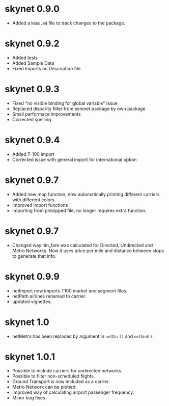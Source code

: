 # skynet 0.9.0

* Added a `NEWS.md` file to track changes to the package.

# skynet 0.9.2

* Added tests
* Added Sample Data
* Fixed Imports on Description file

# skynet 0.9.3

* Fixed "no visible binding for global variable" issue
* Replaced disparity filter from semnet package by own package
* Small performace improvements
* Corrected spelling

# skynet 0.9.4

* Added T-100 import
* Corrected issue with general import for international option

# skynet 0.9.7

* Added new map function, now automatically printing different carriers with different colors.
* Improved import functions
* Importing from prezipped file, no longer requires extra function.

# skynet 0.9.7

* Changed way itin_fare was calculated for Directed, Undirected and Metro Networks. Now it uses price per mile and distance between stops to generate that info.

# skynet 0.9.9

* netImport now imports T100 market and segment files.
* netPath airlines renamed to carrier.
* updated vignettes.

# skynet 1.0

* netMetro has been replaced by argument in `netDir()` and `netUnd()`.

# skynet 1.0.1

* Possible to include carriers for undirected networks.
* Possible to filter non-scheduled flights.
* Ground Transport is now included as a carrier.
* Metro Network can be plotted.
* Improved way of calculating airport passenger frequency.
* Minor bug fixes.
